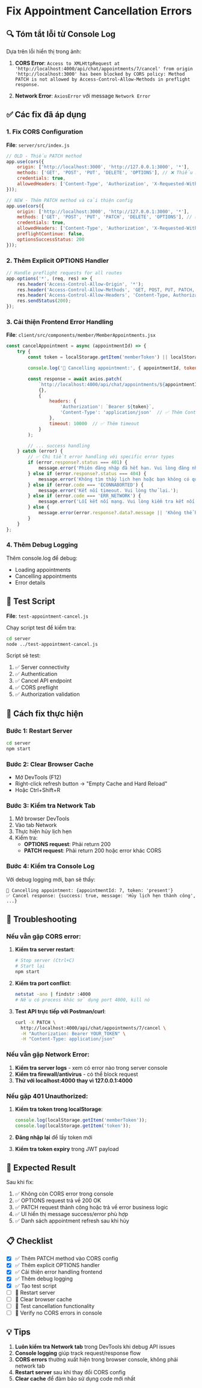 # Fix Appointment Cancellation Errors

## 🔍 Tóm tắt lỗi từ Console Log

Dựa trên lỗi hiển thị trong ảnh:

1. **CORS Error**: `Access to XMLHttpRequest at 'http://localhost:4000/api/chat/appointments/7/cancel' from origin 'http://localhost:3000' has been blocked by CORS policy: Method PATCH is not allowed by Access-Control-Allow-Methods in preflight response.`

2. **Network Error**: `AxiosError` với message `Network Error`

## ✅ Các fix đã áp dụng

### 1. **Fix CORS Configuration** 
**File**: `server/src/index.js`

```javascript
// OLD - Thiếu PATCH method
app.use(cors({
    origin: ['http://localhost:3000', 'http://127.0.0.1:3000', '*'],
    methods: ['GET', 'POST', 'PUT', 'DELETE', 'OPTIONS'], // ❌ Thiếu PATCH
    credentials: true,
    allowedHeaders: ['Content-Type', 'Authorization', 'X-Requested-With', 'Accept']
}));

// NEW - Thêm PATCH method và cải thiện config
app.use(cors({
    origin: ['http://localhost:3000', 'http://127.0.0.1:3000', '*'],
    methods: ['GET', 'POST', 'PUT', 'PATCH', 'DELETE', 'OPTIONS'], // ✅ Đã thêm PATCH
    credentials: true,
    allowedHeaders: ['Content-Type', 'Authorization', 'X-Requested-With', 'Accept', 'Origin'],
    preflightContinue: false,
    optionsSuccessStatus: 200
}));
```

### 2. **Thêm Explicit OPTIONS Handler**
```javascript
// Handle preflight requests for all routes
app.options('*', (req, res) => {
    res.header('Access-Control-Allow-Origin', '*');
    res.header('Access-Control-Allow-Methods', 'GET, POST, PUT, PATCH, DELETE, OPTIONS');
    res.header('Access-Control-Allow-Headers', 'Content-Type, Authorization, X-Requested-With, Accept, Origin');
    res.sendStatus(200);
});
```

### 3. **Cải thiện Frontend Error Handling**
**File**: `client/src/components/member/MemberAppointments.jsx`

```javascript
const cancelAppointment = async (appointmentId) => {
    try {
        const token = localStorage.getItem('memberToken') || localStorage.getItem('token');

        console.log('🚫 Cancelling appointment:', { appointmentId, token: token ? 'present' : 'missing' });

        const response = await axios.patch(
            `http://localhost:4000/api/chat/appointments/${appointmentId}/cancel`,
            {},
            {
                headers: {
                    'Authorization': `Bearer ${token}`,
                    'Content-Type': 'application/json'  // ✅ Thêm Content-Type
                },
                timeout: 10000  // ✅ Thêm timeout
            }
        );

        // ... success handling
    } catch (error) {
        // ✅ Chi tiết error handling với specific error types
        if (error.response?.status === 401) {
            message.error('Phiên đăng nhập đã hết hạn. Vui lòng đăng nhập lại.');
        } else if (error.response?.status === 404) {
            message.error('Không tìm thấy lịch hẹn hoặc bạn không có quyền hủy.');
        } else if (error.code === 'ECONNABORTED') {
            message.error('Kết nối timeout. Vui lòng thử lại.');
        } else if (error.code === 'ERR_NETWORK') {
            message.error('Lỗi kết nối mạng. Vui lòng kiểm tra kết nối internet.');
        } else {
            message.error(error.response?.data?.message || 'Không thể hủy lịch hẹn. Vui lòng thử lại.');
        }
    }
};
```

### 4. **Thêm Debug Logging**
Thêm console.log để debug:
- Loading appointments
- Cancelling appointments  
- Error details

## 🧪 Test Script

**File**: `test-appointment-cancel.js`

Chạy script test để kiểm tra:
```bash
cd server
node ../test-appointment-cancel.js
```

Script sẽ test:
1. ✅ Server connectivity
2. ✅ Authentication 
3. ✅ Cancel API endpoint
4. ✅ CORS preflight
5. ✅ Authorization validation

## 🔧 Cách fix thực hiện

### Bước 1: Restart Server
```bash
cd server
npm start
```

### Bước 2: Clear Browser Cache
- Mở DevTools (F12)
- Right-click refresh button → "Empty Cache and Hard Reload"
- Hoặc Ctrl+Shift+R

### Bước 3: Kiểm tra Network Tab
1. Mở browser DevTools
2. Vào tab Network
3. Thực hiện hủy lịch hẹn
4. Kiểm tra:
   - **OPTIONS request**: Phải return 200
   - **PATCH request**: Phải return 200 hoặc error khác CORS

### Bước 4: Kiểm tra Console Log
Với debug logging mới, bạn sẽ thấy:
```
🚫 Cancelling appointment: {appointmentId: 7, token: 'present'}
✅ Cancel response: {success: true, message: 'Hủy lịch hẹn thành công', ...}
```

## 🚨 Troubleshooting

### Nếu vẫn gặp CORS error:

1. **Kiểm tra server restart**:
   ```bash
   # Stop server (Ctrl+C)
   # Start lại
   npm start
   ```

2. **Kiểm tra port conflict**:
   ```bash
   netstat -ano | findstr :4000
   # Nếu có process khác sử dụng port 4000, kill nó
   ```

3. **Test API trực tiếp với Postman/curl**:
   ```bash
   curl -X PATCH \
     http://localhost:4000/api/chat/appointments/7/cancel \
     -H "Authorization: Bearer YOUR_TOKEN" \
     -H "Content-Type: application/json"
   ```

### Nếu vẫn gặp Network Error:

1. **Kiểm tra server logs** - xem có error nào trong server console
2. **Kiểm tra firewall/antivirus** - có thể block request
3. **Thử với localhost:4000 thay vì 127.0.0.1:4000**

### Nếu gặp 401 Unauthorized:

1. **Kiểm tra token trong localStorage**:
   ```javascript
   console.log(localStorage.getItem('memberToken'));
   console.log(localStorage.getItem('token'));
   ```

2. **Đăng nhập lại** để lấy token mới

3. **Kiểm tra token expiry** trong JWT payload

## 🎯 Expected Result

Sau khi fix:
1. ✅ Không còn CORS error trong console
2. ✅ OPTIONS request trả về 200 OK
3. ✅ PATCH request thành công hoặc trả về error business logic
4. ✅ UI hiển thị message success/error phù hợp
5. ✅ Danh sách appointment refresh sau khi hủy

## 📋 Checklist

- [x] ✅ Thêm PATCH method vào CORS config
- [x] ✅ Thêm explicit OPTIONS handler  
- [x] ✅ Cải thiện error handling frontend
- [x] ✅ Thêm debug logging
- [x] ✅ Tạo test script
- [ ] 🔄 Restart server
- [ ] 🔄 Clear browser cache  
- [ ] 🔄 Test cancellation functionality
- [ ] 🔄 Verify no CORS errors in console

## 💡 Tips

1. **Luôn kiểm tra Network tab** trong DevTools khi debug API issues
2. **Console logging** giúp track request/response flow
3. **CORS errors** thường xuất hiện trong browser console, không phải network tab
4. **Restart server** sau khi thay đổi CORS config
5. **Clear cache** để đảm bảo sử dụng code mới nhất 
